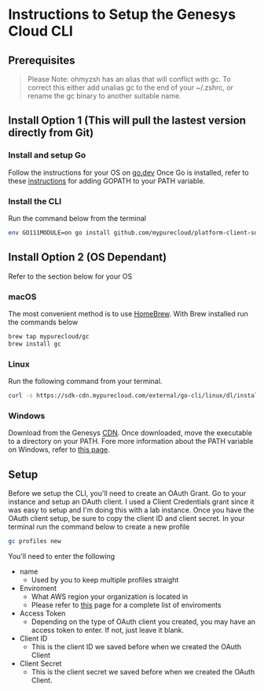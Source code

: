 # Instructions to Setup the Genesys Cloud CLI
## Prerequisites
> Please Note: ohmyzsh has an alias that will conflict with gc. To correct this either add unalias gc to the end of your ~/.zshrc, or rename the gc binary to another suitable name. 

## Install Option 1 (This will pull the lastest version directly from Git)
### Install and setup Go 
Follow the instructions for your OS on [go.dev](https://go.dev/doc/install)
Once Go is installed, refer to these [instructions](https://go.dev/doc/code#GOPATH) for adding GOPATH to your PATH variable. 

### Install the CLI
Run the command below from the terminal
```bash
env GO111MODULE=on go install github.com/mypurecloud/platform-client-sdk-cli/build/gc@latest
```
## Install Option 2 (OS Dependant)
Refer to the section below for your OS
### macOS
The most convenient method is to use [HomeBrew](https://brew.sh/). With Brew installed run the commands below
``` bash
brew tap mypurecloud/gc
brew install gc
```

### Linux
Run the following command from your terminal.
```bash
curl -s https://sdk-cdn.mypurecloud.com/external/go-cli/linux/dl/install.sh | sudo bash
```

### Windows
Download from the Genesys [CDN](https://sdk-cdn.mypurecloud.com/external/go-cli/windows/latest/gc.exe). Once downloaded, move the executable to a directory on your PATH. Fore more information about the PATH variable on Windows, refer to [this page](https://superuser.com/questions/284342/what-are-path-and-other-environment-variables-and-how-can-i-set-or-use-them#:~:text=or%20user%20sessions.-,Path,-One%20of%20the).


## Setup
Before we setup the CLI, you'll need to create an OAuth Grant. Go to your instance and setup an OAuth client. I used a Client Credentials grant since it was easy to setup and I'm doing this with a lab instance. Once you have the OAuth client setup, be sure to copy the client ID and client secret.
In your terminal run the command below to create a new profile
``` bash
gc profiles new
```

You'll need to enter the following
- name 
  - Used by you to keep multiple profiles straight
- Enviroment
  - What AWS region your organization is located in
  - Please refer to [this](https://help.mypurecloud.com/articles/change-the-region-of-your-genesys-cloud-organization/) page for a complete list of enviroments
- Access Token
  - Depending on the type of OAuth client you created, you may have an access token to enter. If not, just leave it blank.
- Client ID
  - This is the client ID we saved before when we created the OAuth Client
- Client Secret
  - This is the client secret we saved before when we created the OAuth Client.
